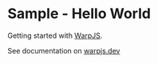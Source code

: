 # Sample - Hello World

Getting started with [WarpJS](https://warpjs.com).

See documentation on [warpjs.dev](https://warpjs.dev/docs/getting-started)
